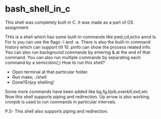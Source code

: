 # bash_shell_in_c
This shell was completely built in C. It was made as a part of OS assignment.

THis is a shell which has some built-in commands like pwd,cd,echo annd ls.
For ls you can use the flags -l and -a.
There is also the built-in command history which can support till 10.
pinfo can show the process related info.
You can also run background commands by entering & at the end of that command.
You can also run multiple commands by separating each command by a semicolon(;)
How to run this shell?
- Open terminal at that particular folder.
- Run make; ./shell
- Done!!Enjoy shelling!

Some more commands have been added like bg,fg,kjob,overkill,exit,etc
Now this shell supports piping and redirection.
Up arrow is also working.
cronjob is used to run commands in particular intervals.

P.S- This shell also supports piping and redirection.
